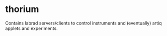 # thorium

Contains labrad servers/clients to control instruments and (eventually) artiq applets and experiments.
